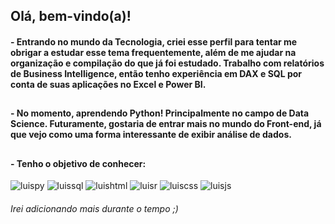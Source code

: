 <h2 align="left">Olá, bem-vindo(a)!</h2>

<div>
<h4 align="left">- Entrando no mundo da Tecnologia, criei esse perfil para tentar me obrigar a estudar esse tema frequentemente, além de me ajudar na organização e compilação do que já foi estudado. Trabalho com relatórios de Business Intelligence, então tenho experiência em DAX e SQL por conta de suas aplicações no Excel e Power BI.</h4>
</div>

##

<div>
<h4 align="left">- No momento, aprendendo Python! Principalmente no campo de Data Science. Futuramente, gostaria de entrar mais no mundo do Front-end, já que vejo como uma forma interessante de exibir análise de dados.</h4>
</div>

##

<div>
<h4 align="left">- Tenho o objetivo de conhecer: </h4> 
  
  <img allign="center" alt="luispy" src="https://img.shields.io/badge/Python-14354C?style=for-the-badge&logo=python&logoColor=white">
  <img allign="center" alt="luissql" src="https://img.shields.io/badge/PostgreSQL-316192?style=for-the-badge&logo=postgresql&logoColor=white">
  <img allign="center" alt="luishtml" src="https://img.shields.io/badge/HTML-239120?style=for-the-badge&logo=html5&logoColor=white">
  <img allign="center" alt="luisr" src="https://img.shields.io/badge/R-276DC3?style=for-the-badge&logo=r&logoColor=white">
  <img allign="center" alt="luiscss" src="https://img.shields.io/badge/CSS-239120?&style=for-the-badge&logo=css3&logoColor=white">
  <img allign="center" alt="luisjs" src="https://img.shields.io/badge/JavaScript-F7DF1E?style=for-the-badge&logo=javascript&logoColor=black">
<h6 align="left"><i>Irei adicionando mais durante o tempo ;)</i></h6>
</div>
